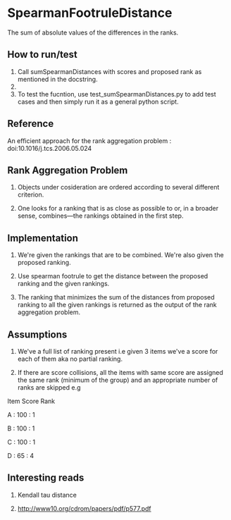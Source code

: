 # SpearmanFootruleDistance
The sum of absolute values of the differences in the ranks.


<h2>How to run/test</h2>

1. Call sumSpearmanDistances with scores and proposed rank as mentioned in the docstring.
2. 
3. To test the fucntion, use test_sumSpearmanDistances.py to add test cases and then simply run it as a general python script.

<h2>Reference</h2>

An efficient approach for the rank aggregation problem : doi:10.1016/j.tcs.2006.05.024


<h2>Rank Aggregation Problem</h2>

1. Objects under cosideration are ordered according to several different criterion.

2. One looks for a ranking that is as close as possible to or, in a broader sense, combines—the rankings obtained in the first step.

<h2>Implementation</h2>

1. We're given the rankings that are to be combined. We're also given the proposed ranking.

2. Use spearman footrule to get the distance between the proposed ranking and the given rankings.

3. The ranking that minimizes the sum of the distances from proposed ranking to all the given rankings is returned as the output of the rank aggregation problem.

<h2>Assumptions</h2>

1. We've a full list of ranking present i.e given 3 items we've a score for each of them aka no partial ranking.

2. If there are score collisions, all the items with same score are assigned the same rank (minimum of the group) and an appropriate number of ranks are skipped 
e.g

Item Score Rank

A : 100 : 1

B : 100 : 1

C : 100 : 1

D : 65 : 4

<h2>Interesting reads</h2>

1. Kendall tau distance

2. http://www10.org/cdrom/papers/pdf/p577.pdf
